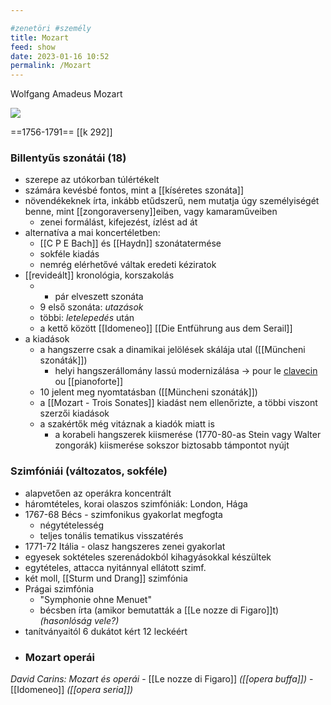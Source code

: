 ```yaml
---

#zenetöri #személy
title: Mozart
feed: show
date: 2023-01-16 10:52
permalink: /Mozart
---
```

Wolfgang Amadeus Mozart
<div class="cropped"><img src="https://st4.depositphotos.com/13128258/20871/v/600/depositphotos_208715060-stock-illustration-wolfgang-amadeus-mozart-great-composer.jpg"></div>

==1756-1791==
[[k 292]]

### Billentyűs szonátái (18)
- szerepe az utókorban túlértékelt
- számára kevésbé fontos, mint a [[kíséretes szonáta]]
- növendékeknek írta, inkább etűdszerű, nem mutatja úgy személyiségét benne, mint [[zongoraverseny]]eiben, vagy kamaraműveiben
	- zenei formálást, kifejezést, ízlést ad át
- alternatíva a mai koncertéletben:
	- [[C P E Bach]] és [[Haydn]] szonátatermése
	- sokféle kiadás
	- nemrég elérhetővé váltak eredeti kéziratok
- [[revideált]] kronológia, korszakolás
	- + pár elveszett szonáta
	- 9 első szonáta: *utazások*
	- többi: *letelepedés* után
	- a kettő között [[Idomeneo]] [[Die Entführung aus dem Serail]]
- a kiadások
	- a hangszerre csak a dinamikai jelölések skálája utal ([[Müncheni szonáták]])
		- helyi hangszerállomány lassú modernizálása -> pour le [clavecin](clavichord) ou [[pianoforte]]
	- 10 jelent meg nyomtatásban ([[Müncheni szonáták]])
	- a [[Mozart - Trois Sonates]] kiadást nem ellenőrizte, a többi viszont szerzői kiadások
	- a szakértők még vitáznak a kiadók miatt is
		- a korabeli hangszerek kiismerése (1770-80-as Stein vagy Walter zongorák) kiismerése sokszor biztosabb támpontot nyújt
### Szimfóniái (változatos, sokféle)
- alapvetően az operákra koncentrált
- háromtételes, korai olaszos szimfóniák: London, Hága
- 1767-68 Bécs - szimfonikus gyakorlat megfogta
	- négytételesség
	- teljes tonális tematikus visszatérés
- 1771-72 Itália - olasz hangszeres zenei gyakorlat
- egyesek soktételes szerenádokból kihagyásokkal készültek
- egytételes, attacca nyitánnyal ellátott szimf.
- két moll, [[Sturm und Drang]] szimfónia
- Prágai szimfónia
	- "Symphonie ohne Menuet"
	- bécsben írta (amikor bemutatták a [[Le nozze di Figaro]]t) *(hasonlóság vele?)*
- tanítványaitól 6 dukátot kért 12 leckéért
- ### Mozart operái
*David Carins: Mozart és operái*
	- [[Le nozze di Figaro]] *([[opera buffa]])*
	- [[Idomeneo]] *([[opera seria]])*